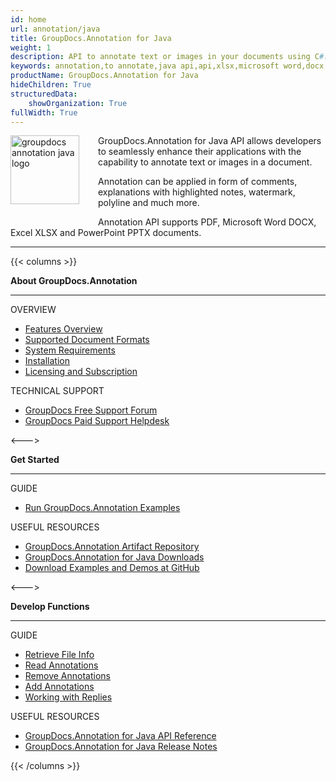 ```yaml
---
id: home
url: annotation/java
title: GroupDocs.Annotation for Java
weight: 1
description: API to annotate text or images in your documents using C#. It supports PDF, Microsoft Word DOCX, Excel XLSX and PowerPoint. PPTX
keywords: annotation,to annotate,java api,api,xlsx,microsoft word,docx,pptx,pdf,c#
productName: GroupDocs.Annotation for Java
hideChildren: True
structuredData:
    showOrganization: True
fullWidth: True
---
```

<img src="/annotation/java/images/home.png" alt="groupdocs annotation java logo" align="left" style="width:110px; margin: 0 30px 30px 0"/>

GroupDocs.Annotation for Java API allows developers to seamlessly enhance their applications with the capability to annotate text or images in a document.

Annotation can be applied in form of comments, explanations with highlighted notes, watermark, polyline and much more.

Annotation API supports PDF, Microsoft Word DOCX, Excel XLSX and PowerPoint PPTX documents.

------

{{< columns >}}
<p><b>About GroupDocs.Annotation</b></p>
<hr><p>OVERVIEW</p></hr>
<ul>
	<li><a href='{{< ref "annotation/java/getting-started/features-overview" >}}'>Features Overview</a></li>
	<li><a href='{{< ref "annotation/java/getting-started/supported-document-formats" >}}'>Supported Document Formats</a></li>
	<li><a href='{{< ref "annotation/java/getting-started/system-requirements" >}}'>System Requirements</a></li>
	<li><a href='{{< ref "annotation/java/getting-started/installation" >}}'>Installation</a></li>
	<li><a href='{{< ref "annotation/java/getting-started/evaluation-limitations-and-licensing.md" >}}'>Licensing and Subscription</a></li>
</ul>
<p>TECHNICAL SUPPORT</p>
<ul>
	<li><a href="https://forum.groupdocs.com/">GroupDocs Free Support Forum</a></li>
	<li><a href="https://helpdesk.groupdocs.com/">GroupDocs Paid Support Helpdesk</a></li>
</ul>
<--->
<p><b>Get Started</b></p>
<hr><p>GUIDE</p></hr>
<ul>
	<li><a href='{{< ref "annotation/java/getting-started/how-to-run-the-examples" >}}'>Run GroupDocs.Annotation Examples</a></li>
</ul>
<p>USEFUL RESOURCES</p>
<ul>
	<li><a href="https://releases.groupdocs.com/java/repo/com/groupdocs/groupdocs-annotation/">GroupDocs.Annotation Artifact Repository</a></li>
	</li><li><a href="https://releases.groupdocs.com/annotation/java/">GroupDocs.Annotation for Java Downloads</a></li>
	<li><a href="https://github.com/groupdocs-annotation/GroupDocs.Annotation-for-Java">Download Examples and Demos at GitHub</a></li>
</ul>
<--->
<p><b>Develop Functions</b></p>
<hr><p>GUIDE</p></hr>
<ul>
	<li><a href='{{< ref "annotation/java/developer-guide/basic-usage/get-file-info" >}}'>Retrieve File Info</a></li>
	<li><a href='{{< ref "annotation/java/developer-guide/basic-usage/extract-annotations-from-document" >}}'>Read Annotations</a></li>
	<li><a href='{{< ref "annotation/java/developer-guide/basic-usage/remove-annotation-from-document" >}}'>Remove Annotations</a></li>
	<li><a href='{{< ref "annotation/java/developer-guide/basic-usage/add-annotation-to-the-document/_index.md" >}}'>Add Annotations</a></li>				
    <li><a href='{{< ref "annotation/java/developer-guide/basic-usage/working-with-annotation-replies/_index.md" >}}'>Working with Replies</a></li>
</ul>
<p>USEFUL RESOURCES</p>
<ul>
	<li><a href="https://apireference.groupdocs.com/annotation/java">GroupDocs.Annotation for Java API Reference</a></li>
	<li><a href='{{< ref "annotation/java/release-notes" >}}'>GroupDocs.Annotation for Java Release Notes</a></li>
</ul>
{{< /columns >}}
